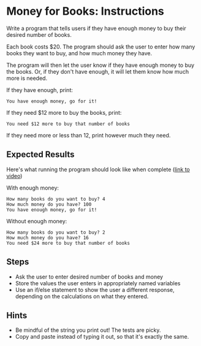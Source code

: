 # Money for Books: Instructions

Write a program that tells users if they have enough money to buy their desired number of books. 

Each book costs $20. The program should ask the user to enter how many books they want to buy, and how much money they have.

The program will then let the user know if they have enough money to buy the books. Or, if they don't have enough, it will let them know how much more is needed.

If they have enough, print:

```
You have enough money, go for it!
```

If they need $12 more to buy the books, print:

```
You need $12 more to buy that number of books
```

If they need more or less than 12, print however much they need.

## Expected Results

Here's what running the program should look like when complete ([link to video](https://www.loom.com/share/68a8c1882238478ab3bac31551398319))

With enough money:
```
How many books do you want to buy? 4
How much money do you have? 100
You have enough money, go for it!
```

Without enough money:
```
How many books do you want to buy? 2
How much money do you have? 16
You need $24 more to buy that number of books
```

## Steps

- Ask the user to enter desired number of books and money
- Store the values the user enters in appropriately named variables
- Use an if/else statement to show the user a different response, depending on the calculations on what they entered.

## Hints

* Be mindful of the string you print out! The tests are picky. 
* Copy and paste instead of typing it out, so that it's exactly the same.